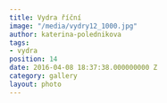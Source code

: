 ```yaml
---
title: Vydra říční
image: "/media/vydry12_1000.jpg"
author: katerina-polednikova
tags:
- vydra
position: 14
date: 2016-04-08 18:37:38.000000000 Z
category: gallery
layout: photo
---
```

